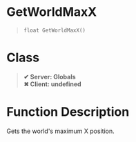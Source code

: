 # GetWorldMaxX
> `float GetWorldMaxX()`
# Class
> __✔ Server: Globals__  
> __✖ Client: undefined__  
# Function Description
Gets the world's maximum X position.
